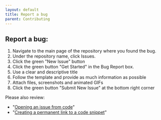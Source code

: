 ```yaml
---
layout: default
title: Report a bug
parent: Contributing
---
```

## Report a bug:
1. Navigate to the main page of the repository where you found the bug.
1. Under the repository name, click  Issues.
1. Click the green "New Issue" button
1. Click the green button "Get Started" in the Bug Report box.
1. Use a clear and descriptive title
1. Follow the template and provide as much information as possible
1. Attach files, screenshots and animated GIFs
1. Click the green button "Submit New Issue" at the bottom right corner



Please also review:



*   "[Opening an issue from code](https://help.github.com/en/articles/opening-an-issue-from-code/)"
*   "[Creating a permanent link to a code snippet](https://help.github.com/en/articles/creating-a-permanent-link-to-a-code-snippet/)"





